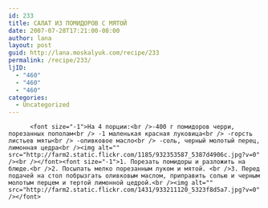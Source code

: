 ```yaml
---
id: 233
title: САЛАТ ИЗ ПОМИДОРОВ С МЯТОЙ
date: 2007-07-28T17:21:00-08:00
author: lana
layout: post
guid: http://lana.moskalyuk.com/recipe/233
permalink: /recipe/233/
ljID:
  - "460"
  - "460"
  - "460"
categories:
  - Uncategorized
---
```

          <font size="-1">На 4 порции:<br />-400 г помидоров черри, порезанных пополам<br /> -1 маленькая красная луковица<br /> -горсть листьев мяты<br /> -оливковое масло<br /> -соль, черный молотый перец, лимонная цедра<br /><img alt="" src="http://farm2.static.flickr.com/1185/932353587_5387d4906c.jpg?v=0" /><br /></font><font size="-1">1. Порезать помидоры и разложить на блюде.<br />2. Посыпать мелко порезанным луком и мятой. <br />3. Перед подачей на стол побрызгать оливковым маслом, приправить солью и черным молотым перцем и тертой лимонной цедрой.<br /><img alt="" src="http://farm2.static.flickr.com/1431/933211120_5323f8d5a7.jpg?v=0" /></font>